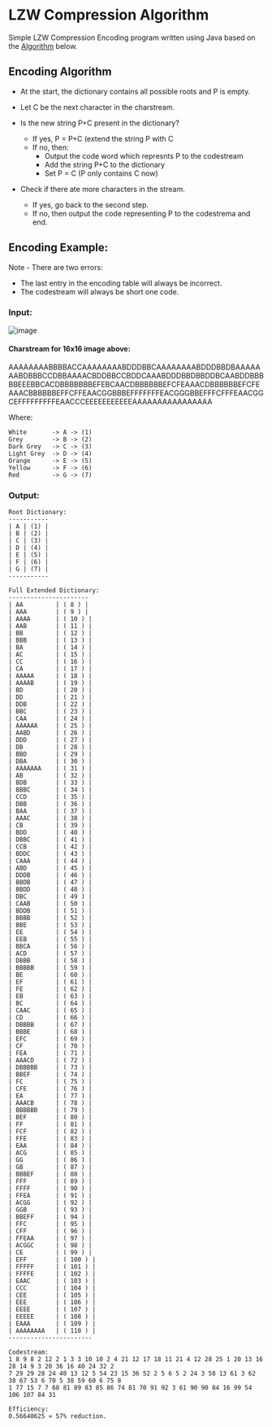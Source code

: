 # LZW Compression Algorithm

Simple LZW Compression Encoding program written using Java based on the [Algorithm](https://github.com/rossliam2212/LZWCompressionAlgorithm/blob/master/Encoding%20Algorithm.txt) below.

## Encoding Algorithm
- At the start, the dictionary contains all possible roots and P is empty.

- Let C be the next character in the charstream.

- Is the new string P+C present in the dictionary?
  - If yes, P = P+C (extend the string P with C
  - If no, then:
    - Output the code word which represnts P to the codestream
    - Add the string P+C to the dictionary
    - Set P = C (P only contains C now)
   
- Check if there ate more characters in the stream.
  - If yes, go back to the second step.
  - If no, then output the code representing P to the codestrema and end.

## Encoding Example:

Note - There are two errors:
- The last entry in the encoding table will always be incorrect. 
- The codestream will always be short one code.

### Input:

![image](https://user-images.githubusercontent.com/73957889/144081434-fd6e697e-1a04-430c-9b09-fa48afa84bdb.png)

#### Charstream for 16x16 image above: 

AAAAAAAABBBBACCAAAAAAAABDDDBBCAAAAAAAABDDDBBDBAAAAAAABDBBBCCDBBAAAACBDDBBCCBDDCAAABDDDBBDBBDDBCAABDDBBBBBEEEBBCACDBBBBBBBEFEBCAACDBBBBBBEFCFEAAACDBBBBBBEFCFEAAACBBBBBBEFFCFFEAACGGBBBEFFFFFFFEACGGGBBEFFFCFFFEAACGGCEFFFFFFFFFEAACCCEEEEEEEEEEEAAAAAAAAAAAAAAAA

Where:
```
White       -> A -> (1)
Grey        -> B -> (2)
Dark Grey   -> C -> (3)
Light Grey  -> D -> (4)
Orange      -> E -> (5)
Yellow      -> F -> (6)
Red         -> G -> (7)
```

### Output:
```
Root Dictionary:
-----------
| A | (1) |
| B | (2) |
| C | (3) |
| D | (4) |
| E | (5) |
| F | (6) |
| G | (7) |
-----------

Full Extended Dictionary: 
----------------------
| AA         | ( 8 ) | 
| AAA        | ( 9 ) | 
| AAAA       | ( 10 ) | 
| AAB        | ( 11 ) | 
| BB         | ( 12 ) | 
| BBB        | ( 13 ) | 
| BA         | ( 14 ) | 
| AC         | ( 15 ) | 
| CC         | ( 16 ) | 
| CA         | ( 17 ) | 
| AAAAA      | ( 18 ) | 
| AAAAB      | ( 19 ) | 
| BD         | ( 20 ) | 
| DD         | ( 21 ) | 
| DDB        | ( 22 ) | 
| BBC        | ( 23 ) | 
| CAA        | ( 24 ) | 
| AAAAAA     | ( 25 ) | 
| AABD       | ( 26 ) | 
| DDD        | ( 27 ) | 
| DB         | ( 28 ) | 
| BBD        | ( 29 ) | 
| DBA        | ( 30 ) | 
| AAAAAAA    | ( 31 ) | 
| AB         | ( 32 ) | 
| BDB        | ( 33 ) | 
| BBBC       | ( 34 ) | 
| CCD        | ( 35 ) | 
| DBB        | ( 36 ) | 
| BAA        | ( 37 ) | 
| AAAC       | ( 38 ) | 
| CB         | ( 39 ) | 
| BDD        | ( 40 ) | 
| DBBC       | ( 41 ) | 
| CCB        | ( 42 ) | 
| BDDC       | ( 43 ) | 
| CAAA       | ( 44 ) | 
| ABD        | ( 45 ) | 
| DDDB       | ( 46 ) | 
| BBDB       | ( 47 ) | 
| BBDD       | ( 48 ) | 
| DBC        | ( 49 ) | 
| CAAB       | ( 50 ) | 
| BDDB       | ( 51 ) | 
| BBBB       | ( 52 ) | 
| BBE        | ( 53 ) | 
| EE         | ( 54 ) | 
| EEB        | ( 55 ) | 
| BBCA       | ( 56 ) | 
| ACD        | ( 57 ) | 
| DBBB       | ( 58 ) | 
| BBBBB      | ( 59 ) | 
| BE         | ( 60 ) | 
| EF         | ( 61 ) | 
| FE         | ( 62 ) | 
| EB         | ( 63 ) | 
| BC         | ( 64 ) | 
| CAAC       | ( 65 ) | 
| CD         | ( 66 ) | 
| DBBBB      | ( 67 ) | 
| BBBE       | ( 68 ) | 
| EFC        | ( 69 ) | 
| CF         | ( 70 ) | 
| FEA        | ( 71 ) | 
| AAACD      | ( 72 ) | 
| DBBBBB     | ( 73 ) | 
| BBEF       | ( 74 ) | 
| FC         | ( 75 ) | 
| CFE        | ( 76 ) | 
| EA         | ( 77 ) | 
| AAACB      | ( 78 ) | 
| BBBBBB     | ( 79 ) | 
| BEF        | ( 80 ) | 
| FF         | ( 81 ) | 
| FCF        | ( 82 ) | 
| FFE        | ( 83 ) | 
| EAA        | ( 84 ) | 
| ACG        | ( 85 ) | 
| GG         | ( 86 ) | 
| GB         | ( 87 ) | 
| BBBEF      | ( 88 ) | 
| FFF        | ( 89 ) | 
| FFFF       | ( 90 ) | 
| FFEA       | ( 91 ) | 
| ACGG       | ( 92 ) | 
| GGB        | ( 93 ) | 
| BBEFF      | ( 94 ) | 
| FFC        | ( 95 ) | 
| CFF        | ( 96 ) | 
| FFEAA      | ( 97 ) | 
| ACGGC      | ( 98 ) | 
| CE         | ( 99 ) | 
| EFF        | ( 100 ) | 
| FFFFF      | ( 101 ) | 
| FFFFE      | ( 102 ) | 
| EAAC       | ( 103 ) | 
| CCC        | ( 104 ) | 
| CEE        | ( 105 ) | 
| EEE        | ( 106 ) | 
| EEEE       | ( 107 ) | 
| EEEEE      | ( 108 ) | 
| EAAA       | ( 109 ) | 
| AAAAAAAA   | ( 110 ) | 
-----------------------

Codestream: 
1 8 9 8 2 12 2 1 3 3 10 10 2 4 21 12 17 18 11 21 4 12 28 25 1 20 13 16 28 14 9 3 20 36 16 40 24 32 2
7 29 29 28 24 40 13 12 5 54 23 15 36 52 2 5 6 5 2 24 3 58 13 61 3 62 38 67 53 6 70 5 38 59 60 6 75 8
1 77 15 7 7 68 81 89 83 85 86 74 81 70 91 92 3 61 90 90 84 16 99 54 106 107 84 31 

Efficiency: 
0.56640625 ≃ 57% reduction.
```
